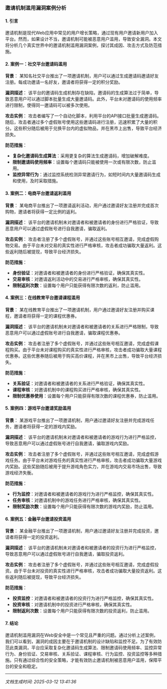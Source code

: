 ### 邀请机制滥用漏洞案例分析

#### 1. 引言
邀请机制是现代Web应用中常见的用户增长策略，通过现有用户邀请新用户加入平台。然而，如果设计不当，邀请机制可能被恶意用户滥用，导致安全漏洞。本文将分析几个真实世界中的邀请机制滥用漏洞案例，探讨其成因、攻击方式及防范措施。

#### 2. 案例一：社交平台邀请码滥用

**背景**：
某知名社交平台推出了一项邀请机制，用户可以通过生成邀请码邀请好友注册。每成功邀请一名好友，邀请者将获得一定的积分奖励。

**漏洞描述**：
该平台的邀请码生成机制存在缺陷，邀请码的生成算法过于简单，导致恶意用户可以通过脚本批量生成大量邀请码。此外，平台未对邀请码的使用频率进行限制，使得同一邀请码可以被多次使用。

**攻击实例**：
攻击者编写了一个自动化脚本，利用平台的API接口批量生成邀请码。随后，攻击者通过多个虚假账号使用这些邀请码进行注册，迅速积累了大量的积分。这些积分随后被用于兑换平台内的虚拟物品，并在黑市上出售，导致平台经济损失。

**防范措施**：
- **复杂化邀请码生成算法**：采用更复杂的算法生成邀请码，增加破解难度。
- **限制邀请码使用频率**：设置每个邀请码只能被使用一次或有限次数，防止滥用。
- **监控异常行为**：通过监控系统检测异常邀请行为，如短时间内大量邀请码生成和使用，及时采取措施。

#### 3. 案例二：电商平台邀请返利滥用

**背景**：
某电商平台推出了一项邀请返利活动，用户通过邀请好友注册并完成首次购物，邀请者将获得一定比例的返利。

**漏洞描述**：
该平台的邀请机制未对邀请者和被邀请者的身份进行严格验证，导致恶意用户可以通过虚假账号进行自我邀请，骗取返利。

**攻击实例**：
攻击者注册了多个虚假账号，并通过这些账号相互邀请，完成虚假购物交易。由于平台未对交易的真实性进行严格审核，攻击者成功骗取大量返利。这些返利随后被提现，导致平台经济损失。

**防范措施**：
- **身份验证**：对邀请者和被邀请者的身份进行严格验证，确保其真实性。
- **交易审核**：对邀请返利活动中的交易进行严格审核，确保其真实性。
- **限制返利次数**：设置每个用户只能获得有限次数的返利，防止滥用。

#### 4. 案例三：在线教育平台邀请课程滥用

**背景**：
某在线教育平台推出了一项邀请机制，用户通过邀请好友注册并购买课程，邀请者将获得一定的课程优惠券。

**漏洞描述**：
该平台的邀请机制未对邀请者和被邀请者的关系进行严格限制，导致恶意用户可以通过虚假账号进行自我邀请，骗取课程优惠券。

**攻击实例**：
攻击者注册了多个虚假账号，并通过这些账号相互邀请，完成虚假课程购买。由于平台未对课程购买的真实性进行严格审核，攻击者成功骗取大量课程优惠券。这些优惠券随后被用于购买高价课程，并在黑市上出售，导致平台经济损失。

**防范措施**：
- **关系验证**：对邀请者和被邀请者的关系进行严格验证，确保其真实性。
- **课程审核**：对邀请机制中的课程购买进行严格审核，确保其真实性。
- **限制优惠券使用**：设置每个用户只能获得有限次数的课程优惠券，防止滥用。

#### 5. 案例四：游戏平台邀请奖励滥用

**背景**：
某游戏平台推出了一项邀请机制，用户通过邀请好友注册并完成游戏任务，邀请者将获得一定的游戏内奖励。

**漏洞描述**：
该平台的邀请机制未对邀请者和被邀请者的游戏行为进行严格监控，导致恶意用户可以通过虚假账号进行自我邀请，骗取游戏内奖励。

**攻击实例**：
攻击者注册了多个虚假账号，并通过这些账号相互邀请，完成虚假游戏任务。由于平台未对游戏任务的真实性进行严格审核，攻击者成功骗取大量游戏内奖励。这些奖励随后被用于提升游戏角色实力，并在游戏内交易市场出售，导致游戏经济失衡。

**防范措施**：
- **行为监控**：对邀请者和被邀请者的游戏行为进行严格监控，确保其真实性。
- **任务审核**：对邀请机制中的游戏任务进行严格审核，确保其真实性。
- **限制奖励次数**：设置每个用户只能获得有限次数的游戏内奖励，防止滥用。

#### 6. 案例五：金融平台邀请投资滥用

**背景**：
某金融平台推出了一项邀请机制，用户通过邀请好友注册并完成投资，邀请者将获得一定的投资返利。

**漏洞描述**：
该平台的邀请机制未对邀请者和被邀请者的投资行为进行严格监控，导致恶意用户可以通过虚假账号进行自我邀请，骗取投资返利。

**攻击实例**：
攻击者注册了多个虚假账号，并通过这些账号相互邀请，完成虚假投资。由于平台未对投资的真实性进行严格审核，攻击者成功骗取大量投资返利。这些返利随后被提现，导致平台经济损失。

**防范措施**：
- **投资监控**：对邀请者和被邀请者的投资行为进行严格监控，确保其真实性。
- **投资审核**：对邀请机制中的投资进行严格审核，确保其真实性。
- **限制返利次数**：设置每个用户只能获得有限次数的投资返利，防止滥用。

#### 7. 结论
邀请机制滥用漏洞在Web安全中是一个常见且严重的问题。通过分析上述案例，我们可以看到，漏洞的成因主要在于邀请机制的设计缺陷和监控不足。为了有效防范此类漏洞，平台应采取复杂化邀请码生成算法、限制邀请码使用频率、监控异常行为、身份验证、交易审核、关系验证、课程审核、行为监控、投资监控等多种措施。只有通过综合性的安全策略，才能有效防止邀请机制被恶意用户滥用，保障平台的安全和稳定。

---

*文档生成时间: 2025-03-12 13:41:36*



















